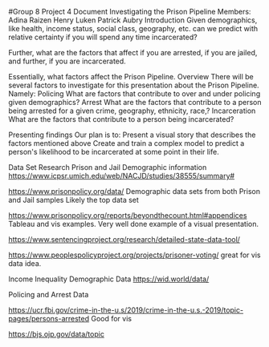 #Group 8 Project 4 Document
Investigating the Prison Pipeline
Members: 
Adina Raizen				Henry Luken				Patrick Aubry 
Introduction
Given demographics, like health, income status, social class, geography, etc. can we predict with relative certainty if you will spend any time incarcerated?

Further, what are the factors that affect if you are arrested, if you are jailed, and further, if you are incarcerated. 

Essentially, what factors affect the Prison Pipeline. 
Overview
There will be several factors to investigate for this presentation about the Prison Pipeline. Namely: 
Policing
What are factors that contribute to over and under policing given demographics?
Arrest
What are the factors that contribute to a person being arrested for a given crime, geography, ethnicity, race,?
Incarceration
What are the factors that contribute to a person being incarcerated?

Presenting findings
Our plan is to: 
 Present a visual story that describes the factors mentioned above
 Create and train a complex model to predict a person's likelihood to be incarcerated at some point in their life. 


Data Set Research
Prison and Jail Demographic information
https://www.icpsr.umich.edu/web/NACJD/studies/38555/summary#

https://www.prisonpolicy.org/data/
Demographic data sets from both Prison and Jail samples
Likely the top data set 

https://www.prisonpolicy.org/reports/beyondthecount.html#appendices
Tableau and vis examples. Very well done example of a visual presentation. 

https://www.sentencingproject.org/research/detailed-state-data-tool/

https://www.peoplespolicyproject.org/projects/prisoner-voting/ great for vis data idea. 

Income Inequality Demographic Data
https://wid.world/data/

Policing and Arrest Data

https://ucr.fbi.gov/crime-in-the-u.s/2019/crime-in-the-u.s.-2019/topic-pages/persons-arrested
Good for vis 

https://bjs.ojp.gov/data/topic
